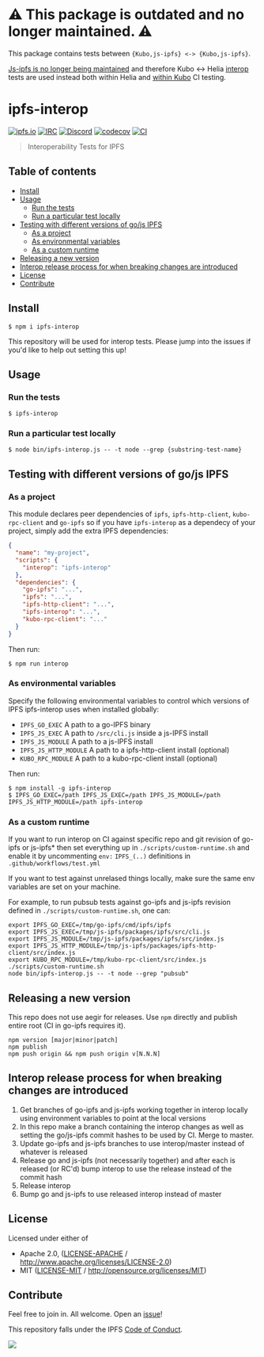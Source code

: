# ⚠️ This package is outdated and no longer maintained. ⚠️

This package contains tests between `{Kubo,js-ipfs} <-> {Kubo,js-ipfs}`.

[Js-ipfs is no longer being maintained](https://github.com/ipfs/js-ipfs/issues/4336) and therefore Kubo <-> Helia [interop](https://github.com/ipfs/helia/tree/main/packages/interop) tests are used instead both within Helia and [within Kubo](https://github.com/ipfs/kubo/issues/10013) CI testing.

# ipfs-interop <!-- omit in toc -->

[![ipfs.io](https://img.shields.io/badge/project-IPFS-blue.svg?style=flat-square)](http://ipfs.io)
[![IRC](https://img.shields.io/badge/freenode-%23ipfs-blue.svg?style=flat-square)](http://webchat.freenode.net/?channels=%23ipfs)
[![Discord](https://img.shields.io/discord/806902334369824788?style=flat-square)](https://discord.gg/ipfs)
[![codecov](https://img.shields.io/codecov/c/github/ipfs/interop.svg?style=flat-square)](https://codecov.io/gh/ipfs/interop)
[![CI](https://img.shields.io/github/workflow/status/ipfs/interop/test%20&%20maybe%20release/master?style=flat-square)](https://github.com/ipfs/interop/actions/workflows/js-test-and-release.yml)

> Interoperability Tests for IPFS

## Table of contents <!-- omit in toc -->

- [Install](#install)
- [Usage](#usage)
  - [Run the tests](#run-the-tests)
  - [Run a particular test locally](#run-a-particular-test-locally)
- [Testing with different versions of go/js IPFS](#testing-with-different-versions-of-gojs-ipfs)
  - [As a project](#as-a-project)
  - [As environmental variables](#as-environmental-variables)
  - [As a custom runtime](#as-a-custom-runtime)
- [Releasing a new version](#releasing-a-new-version)
- [Interop release process for when breaking changes are introduced](#interop-release-process-for-when-breaking-changes-are-introduced)
- [License](#license)
- [Contribute](#contribute)

## Install

```console
$ npm i ipfs-interop
```

This repository will be used for interop tests. Please jump into the issues if you'd like to help out setting this up!

## Usage

### Run the tests

```console
$ ipfs-interop
```

### Run a particular test locally

```console
$ node bin/ipfs-interop.js -- -t node --grep {substring-test-name}
```

## Testing with different versions of go/js IPFS

### As a project

This module declares peer dependencies of `ipfs`, `ipfs-http-client`, `kubo-rpc-client` and `go-ipfs` so if you have `ipfs-interop` as a dependecy of your project, simply add the extra IPFS dependencies:

```json
{
  "name": "my-project",
  "scripts": {
    "interop": "ipfs-interop"
  },
  "dependencies": {
    "go-ipfs": "...",
    "ipfs": "...",
    "ipfs-http-client": "...",
    "ipfs-interop": "...",
    "kubo-rpc-client": "..."
  }
}
```

Then run:

```console
$ npm run interop
```

### As environmental variables

Specify the following environmental variables to control which versions of IPFS ipfs-interop uses when installed globally:

- `IPFS_GO_EXEC` A path to a go-IPFS binary
- `IPFS_JS_EXEC` A path to `/src/cli.js` inside a js-IPFS install
- `IPFS_JS_MODULE` A path to a js-IPFS install
- `IPFS_JS_HTTP_MODULE` A path to a ipfs-http-client install (optional)
- `KUBO_RPC_MODULE` A path to a kubo-rpc-client install (optional)

Then run:

```console
$ npm install -g ipfs-interop
$ IPFS_GO_EXEC=/path IPFS_JS_EXEC=/path IPFS_JS_MODULE=/path IPFS_JS_HTTP_MODULE=/path ipfs-interop
```

### As a custom runtime

If you want to run interop on CI against specific repo and git revision of
go-ipfs or js-ipfs\* then set everything up in `./scripts/custom-runtime.sh`
and enable it by uncommenting `env:` `IPFS_(..)` definitions in `.github/workflows/test.yml`

If you want to test against unrelased things locally, make sure the same env
variables are set on your machine.

For example, to run pubsub tests against go-ipfs and js-ipfs revision defined
in `./scripts/custom-runtime.sh`, one can:

    export IPFS_GO_EXEC=/tmp/go-ipfs/cmd/ipfs/ipfs
    export IPFS_JS_EXEC=/tmp/js-ipfs/packages/ipfs/src/cli.js
    export IPFS_JS_MODULE=/tmp/js-ipfs/packages/ipfs/src/index.js
    export IPFS_JS_HTTP_MODULE=/tmp/js-ipfs/packages/ipfs-http-client/src/index.js
    export KUBO_RPC_MODULE=/tmp/kubo-rpc-client/src/index.js
    ./scripts/custom-runtime.sh
    node bin/ipfs-interop.js -- -t node --grep "pubsub"

## Releasing a new version

This repo does not use aegir for releases.
Use `npm` directly  and publish entire root (CI in go-ipfs requires it).

    npm version [major|minor|patch]
    npm publish
    npm push origin && npm push origin v[N.N.N]

## Interop release process for when breaking changes are introduced

1. Get branches of go-ipfs and js-ipfs working together in interop locally using environment variables to point at the local versions
2. In this repo make a branch containing the interop changes as well as setting the go/js-ipfs commit hashes to be used by CI. Merge to master.
3. Update go-ipfs and js-ipfs branches to use interop/master instead of whatever is released
4. Release go and js-ipfs (not necessarily together) and after each is released (or RC'd) bump interop to use the release instead of the commit hash
5. Release interop
6. Bump go and js-ipfs to use released interop instead of master

## License

Licensed under either of

- Apache 2.0, ([LICENSE-APACHE](LICENSE-APACHE) / <http://www.apache.org/licenses/LICENSE-2.0>)
- MIT ([LICENSE-MIT](LICENSE-MIT) / <http://opensource.org/licenses/MIT>)

## Contribute

Feel free to join in. All welcome. Open an [issue](https://github.com/ipfs/js-ipfs-unixfs-importer/issues)!

This repository falls under the IPFS [Code of Conduct](https://github.com/ipfs/community/blob/master/code-of-conduct.md).

[![](https://cdn.rawgit.com/jbenet/contribute-ipfs-gif/master/img/contribute.gif)](https://github.com/ipfs/community/blob/master/CONTRIBUTING.md)

